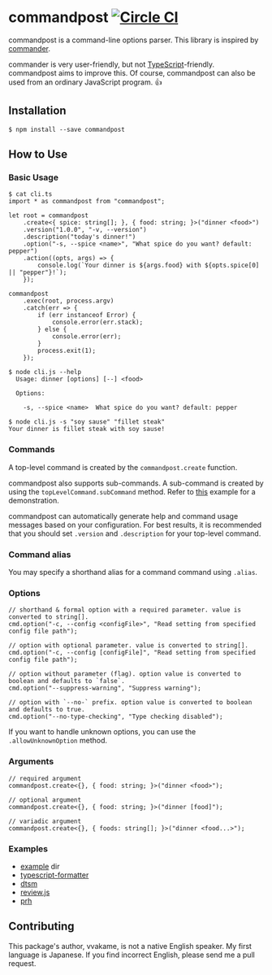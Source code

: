 # commandpost [![Circle CI](https://circleci.com/gh/vvakame/commandpost.png?style=badge)](https://circleci.com/gh/vvakame/commandpost)

commandpost is a command-line options parser.
This library is inspired by [commander](https://www.npmjs.com/package/commander).

commander is very user-friendly, but not [TypeScript](https://www.npmjs.com/package/typescript)-friendly.
commandpost aims to improve this.
Of course, commandpost can also be used from an ordinary JavaScript program. :+1:

## Installation

```
$ npm install --save commandpost
```

## How to Use

### Basic Usage

```
$ cat cli.ts
import * as commandpost from "commandpost";

let root = commandpost
	.create<{ spice: string[]; }, { food: string; }>("dinner <food>")
	.version("1.0.0", "-v, --version")
	.description("today's dinner!")
	.option("-s, --spice <name>", "What spice do you want? default: pepper")
	.action((opts, args) => {
		console.log(`Your dinner is ${args.food} with ${opts.spice[0] || "pepper"}!`);
	});

commandpost
	.exec(root, process.argv)
	.catch(err => {
		if (err instanceof Error) {
			console.error(err.stack);
		} else {
			console.error(err);
		}
		process.exit(1);
	});

$ node cli.js --help
  Usage: dinner [options] [--] <food>

  Options:

    -s, --spice <name>  What spice do you want? default: pepper

$ node cli.js -s "soy sause" "fillet steak"
Your dinner is fillet steak with soy sause!
```

### Commands

A top-level command is created by the `commandpost.create` function.

commandpost also supports sub-commands.
A sub-command is created by using the `topLevelCommand.subCommand` method.
Refer to [this](https://github.com/vvakame/commandpost/blob/master/example/usage.ts#L36) example for a demonstration.

commandpost can automatically generate help and command usage messages based on your configuration. For best results, it is recommended that you should set `.version` and `.description` for your top-level command.

### Command alias

You may specify a shorthand alias for a command command using `.alias`.

### Options

```
// shorthand & formal option with a required parameter. value is converted to string[].
cmd.option("-c, --config <configFile>", "Read setting from specified config file path");

// option with optional parameter. value is converted to string[].
cmd.option("-c, --config [configFile]", "Read setting from specified config file path");

// option without parameter (flag). option value is converted to boolean and defaults to `false`.
cmd.option("--suppress-warning", "Suppress warning");

// option with `--no-` prefix. option value is converted to boolean and defaults to true.
cmd.option("--no-type-checking", "Type checking disabled");
```

If you want to handle unknown options, you can use the `.allowUnknownOption` method.

### Arguments

```
// required argument
commandpost.create<{}, { food: string; }>("dinner <food>");

// optional argument
commandpost.create<{}, { food: string; }>("dinner [food]");

// variadic argument
commandpost.create<{}, { foods: string[]; }>("dinner <food...>");
```

### Examples

* [example](https://github.com/vvakame/commandpost/blob/master/example/usage.ts) dir
* [typescript-formatter](https://github.com/vvakame/typescript-formatter/blob/master/lib/cli.ts)
* [dtsm](https://github.com/vvakame/dtsm/blob/master/lib/cli.ts)
* [review.js](https://github.com/vvakame/review.js/blob/master/lib/cli.ts)
* [prh](https://github.com/vvakame/prh/blob/master/lib/cli.ts)

## Contributing

This package's author, vvakame, is not a native English speaker. My first language is Japanese.
If you find incorrect English, please send me a pull request.
